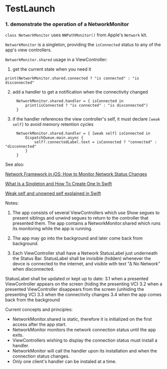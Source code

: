 #  TestLaunch

### 1. demonstrate the operation of a NetworkMonitor

`class NetworkMonitor` uses `NWPathMonitor()` from Apple's `Network` kit.

`NetworkMonitor` is a singleton, providing the `isConnected` status to any of the app's
view controllers.

`NetworkMonitor.shared` usage in a ViewController:

 1. get the current state when you need it

```
print(NetworkMonitor.shared.connected ? "is connected" : "is disconnected"
```
 2. add a handler to get a notification when the connectivity changed

```
     NetworkMonitor.shared.handler = { isConnected in
         print(isConnected ? "is connected" : "is disconnected")
     }
```
 3. if the handler references the view controller's self, it must declare `[weak self]`
    to avoid memory retention cycles

```
     NetworkMonitor.shared.handler = { [weak self] isConnected in
         DispatchQueue.main.async {
             self?.connectedLabel.text = isConnected ? "connected" : "disconnected"
         }
     }
```

See also:

[Network Framework in iOS: How to Monitor Network Status Changes](https://www.appcoda.com/network-framework/)

[What Is a Singleton and How To Create One In Swift](https://cocoacasts.com/what-is-a-singleton-and-how-to-create-one-in-swift)

[Weak self and unowned self explained in Swift](https://www.avanderlee.com/swift/weak-self/)


Notes:
1. The app consists of several ViewControllers which use Show segues to present siblings and unwind segues to return to the controller that presented them.
    The app contains a NetworkMonitor.shared which runs its monitoring while the app is running.

2. The app may go into the background and later come back from background.

3. Each ViewController shall have a Network StatusLabel just underneath the Status Bar.
StatusLabel shall be invisible (hidden) whenever the devce is connected to the internet, and visible with text "∆ No Network" when disconnected.

StatusLabel shall be updated or kept up to date:
3.1 when a presented ViewController appears on the screen (hiding the presenting VC)
3.2 when a presented ViewController disappears from the screen (unhiding the presenting VC)
3.3 when the connectivity changes
3.4 when the app comes back from the background

Current concepts and principles:
- NetworkMonitor.shared is static, therefore it is initialized on the first access after the app start.
- NetworkMonitor monitors the network connection status until the app exits.
- ViewControllers wishing to display the connection status must install a handler.
- NetworkMonitor will call the handler upon its installation and when the connection status changes.
- Only one client's handler can be instaled at a time.

